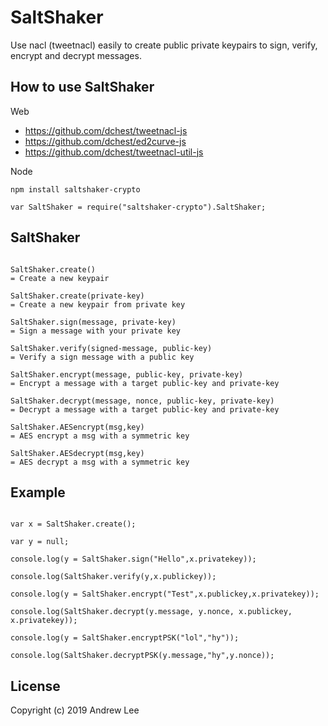 # SaltShaker

Use nacl (tweetnacl) easily to create public private keypairs to sign, verify, encrypt and decrypt messages.

## How to use SaltShaker
Web
- https://github.com/dchest/tweetnacl-js
- https://github.com/dchest/ed2curve-js
- https://github.com/dchest/tweetnacl-util-js

Node
```
npm install saltshaker-crypto

var SaltShaker = require("saltshaker-crypto").SaltShaker;
```


## SaltShaker

```

SaltShaker.create()
= Create a new keypair

SaltShaker.create(private-key)
= Create a new keypair from private key

SaltShaker.sign(message, private-key)
= Sign a message with your private key

SaltShaker.verify(signed-message, public-key)
= Verify a sign message with a public key

SaltShaker.encrypt(message, public-key, private-key)
= Encrypt a message with a target public-key and private-key

SaltShaker.decrypt(message, nonce, public-key, private-key)
= Decrypt a message with a target public-key and private-key

SaltShaker.AESencrypt(msg,key)
= AES encrypt a msg with a symmetric key

SaltShaker.AESdecrypt(msg,key)
= AES decrypt a msg with a symmetric key

```

## Example

```

var x = SaltShaker.create();

var y = null;

console.log(y = SaltShaker.sign("Hello",x.privatekey));

console.log(SaltShaker.verify(y,x.publickey));

console.log(y = SaltShaker.encrypt("Test",x.publickey,x.privatekey));

console.log(SaltShaker.decrypt(y.message, y.nonce, x.publickey, x.privatekey));

console.log(y = SaltShaker.encryptPSK("lol","hy"));

console.log(SaltShaker.decryptPSK(y.message,"hy",y.nonce));

```

## License

Copyright (c) 2019 Andrew Lee
